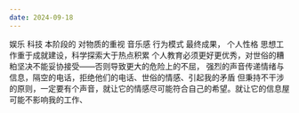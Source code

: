 ```yaml
---
date: 2024-09-18
---
```


娱乐
科技
本阶段的
对物质的重视
音乐感
行为模式
最终成果，
个人性格
思想工作重于成就建设，科学探索大于热点积累
个人教育必须更好更优秀，对世俗的糟粕坚决不能妥协接受——否则导致更大的危险上的不屈，
强烈的声音传递情绪与信息，隔空的电话，拒绝他们的电话、世俗的情感、引起我的矛盾
但秉持不干涉的原则，一定要有个声音，就让它的情感尽可能符合自己的希望。就让它的信息屋可能不影响我的工作、
